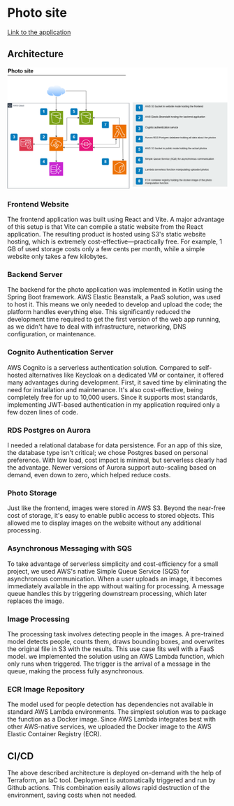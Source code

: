 # Photo site
[Link to the application](http://photo-site-frontend-bucket.s3-website.eu-central-1.amazonaws.com)

## Architecture
![The architecture diagram](pic/cloud_assignments.png)

### Frontend Website
The frontend application was built using React and Vite. A major advantage of this setup is that Vite can compile a static website from the React application. The resulting product is hosted using S3's static website hosting, which is extremely cost-effective—practically free. For example, 1 GB of used storage costs only a few cents per month, while a simple website only takes a few kilobytes.

### Backend Server
The backend for the photo application was implemented in Kotlin using the Spring Boot framework. AWS Elastic Beanstalk, a PaaS solution, was used to host it. This means we only needed to develop and upload the code; the platform handles everything else. This significantly reduced the development time required to get the first version of the web app running, as we didn't have to deal with infrastructure, networking, DNS configuration, or maintenance.

### Cognito Authentication Server
AWS Cognito is a serverless authentication solution. Compared to self-hosted alternatives like Keycloak on a dedicated VM or container, it offered many advantages during development. First, it saved time by eliminating the need for installation and maintenance. It's also cost-effective, being completely free for up to 10,000 users. Since it supports most standards, implementing JWT-based authentication in my application required only a few dozen lines of code.

### RDS Postgres on Aurora
I needed a relational database for data persistence. For an app of this size, the database type isn't critical; we chose Postgres based on personal preference. With low load, cost impact is minimal, but serverless clearly had the advantage. Newer versions of Aurora support auto-scaling based on demand, even down to zero, which helped reduce costs.

### Photo Storage
Just like the frontend, images were stored in AWS S3. Beyond the near-free cost of storage, it's easy to enable public access to stored objects. This allowed me to display images on the website without any additional processing.

### Asynchronous Messaging with SQS
To take advantage of serverless simplicity and cost-efficiency for a small project, we used AWS's native Simple Queue Service (SQS) for asynchronous communication. When a user uploads an image, it becomes immediately available in the app without waiting for processing. A message queue handles this by triggering downstream processing, which later replaces the image.

### Image Processing
The processing task involves detecting people in the images. A pre-trained model detects people, counts them, draws bounding boxes, and overwrites the original file in S3 with the results. This use case fits well with a FaaS model. we implemented the solution using an AWS Lambda function, which only runs when triggered. The trigger is the arrival of a message in the queue, making the process fully asynchronous.

### ECR Image Repository
The model used for people detection has dependencies not available in standard AWS Lambda environments. The simplest solution was to package the function as a Docker image. Since AWS Lambda integrates best with other AWS-native services, we uploaded the Docker image to the AWS Elastic Container Registry (ECR).

## CI/CD
The above described architecture is deployed on-demand with the help of Terraform, an IaC tool. Deployment is automatically triggered and run by Github actions. This combination easily allows rapid destruction of the environment, saving costs when not needed.